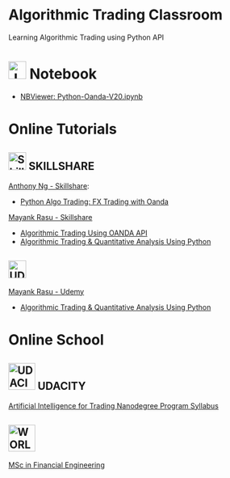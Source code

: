# Algorithmic Trading Classroom
Learning Algorithmic Trading using Python API





# <img src="https://jupyter.org/assets/nav_logo.svg" alt="Jupyter Notebook" height="35"/> Notebook #

- [NBViewer: Python-Oanda-V20.ipynb](https://nbviewer.jupyter.org/github/jansenicus/algorithmic-trading-classroom/blob/master/notebooks/Python-Oanda-V20.ipynb)





# Online Tutorials #

## <img src="https://static.skillshare.com/uploads/users/6595003/user-image-small.png" alt="Skillshare" width="35"/> SKILLSHARE ##

[Anthony Ng - Skillshare](https://www.skillshare.com/profile/Anthony-Ng/4926488):

- [Python Algo Trading: FX Trading with Oanda](https://www.skillshare.com/classes/Python-Algo-Trading-FX-Trading-with-Oanda/2024083035) 

[Mayank Rasu - Skillshare](https://www.skillshare.com/profile/Mayank-Rasu/7995039)

- [Algorithmic Trading Using OANDA API](https://www.skillshare.com/classes/Algorithmic-Trading-Using-OANDA-API/1413782879)
- [Algorithmic Trading & Quantitative Analysis Using Python](https://www.skillshare.com/classes/Algorithmic-Trading-Quantitative-Analysis-Using-Python/5561706)


## <img src="https://www.udemy.com/staticx/udemy/images/v6/logo-coral.svg" alt="UDEMY" height="35"/> ##

[Mayank Rasu - Udemy](https://www.udemy.com/user/mayank-rasu/)
- [Algorithmic Trading & Quantitative Analysis Using Python](https://www.udemy.com/course/algorithmic-trading-quantitative-analysis-using-python/)

# Online School #
## <img src="https://d20vrrgs8k4bvw.cloudfront.net/images/open-graph/udacity.png" alt="UDACITY" height="53"/> UDACITY ##

[Artificial Intelligence for Trading Nanodegree Program Syllabus](https://d20vrrgs8k4bvw.cloudfront.net/documents/en-US/AI+for+Trading+Learning+Nanodegree+Program+Syllabus.pdf)

## <img src="https://wqu.org/assets/wqu-logo-color-b6866efa16ba16fcf606c900d4c6c82da408b3c9156faa473661b7bb5426032a.png" alt="WORLD QUANT UNIVERSITY" height="53"/> ##

[MSc in Financial Engineering](https://wqu.org/programs/mscfe)


